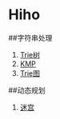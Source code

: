 # Hiho

##字符串处理
1. [Trie树](http://hihocoder.com/contest/hiho2)
2. [KMP](http://hihocoder.com/contest/hiho3/problem/1)
3. [Trie图](https://www.zybuluo.com/lunar/note/300607)

##动态规划
1. [迷宫](https://www.zybuluo.com/lunar/note/301812)
